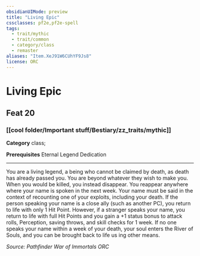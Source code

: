 ```yaml
---
obsidianUIMode: preview
title: "Living Epic"
cssclasses: pf2e,pf2e-spell
tags:
  - trait/mythic
  - trait/common
  - category/class
  - remaster
aliases: "Item.XeJ91W6CUhYF9Js8"
license: ORC
---
```

# Living Epic
## Feat 20
### [[cool folder/Important stuff/Bestiary/zz_traits/mythic]]

**Category** class; 



**Prerequisites** Eternal Legend Dedication
* * *
You are a living legend, a being who cannot be claimed by death, as death has already passed you. You are beyond whatever they wish to make you. When you would be killed, you instead disappear. You reappear anywhere where your name is spoken in the next week. Your name must be said in the context of recounting one of your exploits, including your death. If the person speaking your name is a close ally (such as another PC), you return to life with only 1 Hit Point. However, if a stranger speaks your name, you return to life with full Hit Points and you gain a +1 status bonus to attack rolls, Perception, saving throws, and skill checks for 1 week. If no one speaks your name within a week of your death, your soul enters the River of Souls, and you can be brought back to life us ing other means.

*Source: Pathfinder War of Immortals*
*ORC*